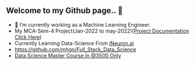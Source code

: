 ## Welcome to my Github page.. 👋

<!--
**mhgn/mhgn** is a ✨ _special_ ✨ repository because its `README.md` (this file) appears on your GitHub profile.

Here are some ideas to get you started:
-->
- 🔭 I’m currently working as a Machine Learning Engineer. 
- My MCA-Sem-4 Project(Jan-2022 to may-2022)(<a href="https://drive.google.com/file/d/1TydBRMQjyxP0cLjxfWLPV0MbXJvC8tib/view?usp=share_link">Project Documentation Click Here</a>)
- Currently Learning Data-Science From <a href='https://ineuron.ai/'>iNeuron.ai</a>
- <a href='https://github.com/mhgn/Full_Stack_Data_Science'>https://github.com/mhgn/Full_Stack_Data_Science</a>
- <a href="https://pwskills.com/course/Data-Science-masters?campaign=affiliate&coupon_code=QGRGIHRA">Data Science Master Course In @3500 Only</a>



